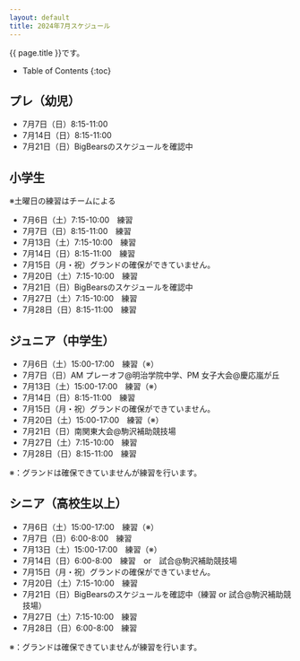 ```yaml
---
layout: default
title: 2024年7月スケジュール
---
```


{{ page.title }}です。


* Table of Contents
{:toc}


プレ（幼児）
------------------

* 7月7日（日）8:15-11:00
* 7月14日（日）8:15-11:00
* 7月21日（日）BigBearsのスケジュールを確認中


小学生
-----------

※土曜日の練習はチームによる
* 7月6日（土）7:15-10:00　練習
* 7月7日（日）8:15-11:00　練習
* 7月13日（土）7:15-10:00　練習
* 7月14日（日）8:15-11:00　練習
* 7月15日（月・祝）グランドの確保ができていません。
* 7月20日（土）7:15-10:00　練習
* 7月21日（日）BigBearsのスケジュールを確認中
* 7月27日（土）7:15-10:00　練習
* 7月28日（日）8:15-11:00　練習


ジュニア（中学生）
-----------------------------------------

* 7月6日（土）15:00-17:00　練習（※）
* 7月7日（日）AM プレーオフ@明治学院中学、PM 女子大会@慶応嵐が丘
* 7月13日（土）15:00-17:00　練習（※）
* 7月14日（日）8:15-11:00　練習
* 7月15日（月・祝）グランドの確保ができていません。
* 7月20日（土）15:00-17:00　練習（※）
* 7月21日（日）南関東大会@駒沢補助競技場
* 7月27日（土）7:15-10:00　練習
* 7月28日（日）8:15-11:00　練習

※：グランドは確保できていませんが練習を行います。


シニア（高校生以上）
-----------------------------------------

* 7月6日（土）15:00-17:00　練習（※）
* 7月7日（日）6:00-8:00　練習
* 7月13日（土）15:00-17:00　練習（※）
* 7月14日（日）6:00-8:00　練習　or　試合@駒沢補助競技場
* 7月15日（月・祝）グランドの確保ができていません。
* 7月20日（土）7:15-10:00　練習
* 7月21日（日）BigBearsのスケジュールを確認中（練習 or 試合@駒沢補助競技場）
* 7月27日（土）7:15-10:00　練習
* 7月28日（日）6:00-8:00　練習

※：グランドは確保できていませんが練習を行います。
